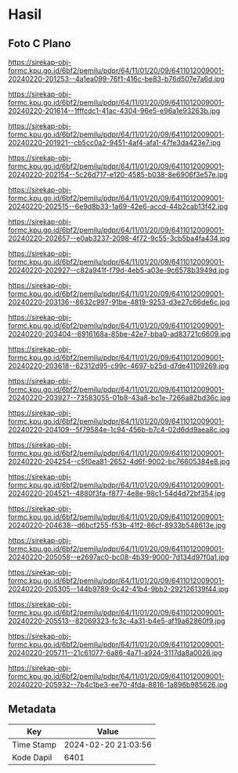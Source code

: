 # Hasil

## Foto C Plano

https://sirekap-obj-formc.kpu.go.id/6bf2/pemilu/pdpr/64/11/01/20/09/6411012009001-20240220-201253--4a1ea099-76f1-416c-be83-b76d507e7a6d.jpg

https://sirekap-obj-formc.kpu.go.id/6bf2/pemilu/pdpr/64/11/01/20/09/6411012009001-20240220-201614--1fffcdc1-41ac-4304-96e5-e96a1e93263b.jpg

https://sirekap-obj-formc.kpu.go.id/6bf2/pemilu/pdpr/64/11/01/20/09/6411012009001-20240220-201921--cb5cc0a2-9451-4af4-afa1-47fe3da423e7.jpg

https://sirekap-obj-formc.kpu.go.id/6bf2/pemilu/pdpr/64/11/01/20/09/6411012009001-20240220-202154--5c26d717-e120-4585-b038-8e6906f3e57e.jpg

https://sirekap-obj-formc.kpu.go.id/6bf2/pemilu/pdpr/64/11/01/20/09/6411012009001-20240220-202515--6e9d8b33-1a69-42e6-accd-44b2cab13f42.jpg

https://sirekap-obj-formc.kpu.go.id/6bf2/pemilu/pdpr/64/11/01/20/09/6411012009001-20240220-202657--e0ab3237-2098-4f72-9c55-3cb5ba4fa434.jpg

https://sirekap-obj-formc.kpu.go.id/6bf2/pemilu/pdpr/64/11/01/20/09/6411012009001-20240220-202927--c82a941f-f79d-4eb5-a03e-9c6578b3949d.jpg

https://sirekap-obj-formc.kpu.go.id/6bf2/pemilu/pdpr/64/11/01/20/09/6411012009001-20240220-203136--8632c997-91be-4819-9253-d3e27c66de6c.jpg

https://sirekap-obj-formc.kpu.go.id/6bf2/pemilu/pdpr/64/11/01/20/09/6411012009001-20240220-203404--6916168a-85be-42e7-bba0-ad83721c6609.jpg

https://sirekap-obj-formc.kpu.go.id/6bf2/pemilu/pdpr/64/11/01/20/09/6411012009001-20240220-203618--62312d95-c99c-4697-b25d-d7de41109269.jpg

https://sirekap-obj-formc.kpu.go.id/6bf2/pemilu/pdpr/64/11/01/20/09/6411012009001-20240220-203927--73583055-01b8-43a8-bc1e-7266a82bd36c.jpg

https://sirekap-obj-formc.kpu.go.id/6bf2/pemilu/pdpr/64/11/01/20/09/6411012009001-20240220-204109--5f79584e-1c94-456b-b7c4-02d6dd9aea8c.jpg

https://sirekap-obj-formc.kpu.go.id/6bf2/pemilu/pdpr/64/11/01/20/09/6411012009001-20240220-204254--c5f0ea81-2652-4d6f-9002-bc76605384e8.jpg

https://sirekap-obj-formc.kpu.go.id/6bf2/pemilu/pdpr/64/11/01/20/09/6411012009001-20240220-204521--4880f3fa-f877-4e8e-98c1-54d4d72bf354.jpg

https://sirekap-obj-formc.kpu.go.id/6bf2/pemilu/pdpr/64/11/01/20/09/6411012009001-20240220-204638--d6bcf255-f53b-41f2-86cf-8933b548613e.jpg

https://sirekap-obj-formc.kpu.go.id/6bf2/pemilu/pdpr/64/11/01/20/09/6411012009001-20240220-205058--e2697ac0-bc08-4b39-9000-7d134d97f0a1.jpg

https://sirekap-obj-formc.kpu.go.id/6bf2/pemilu/pdpr/64/11/01/20/09/6411012009001-20240220-205305--144b9789-0c42-41b4-9bb2-292126139f44.jpg

https://sirekap-obj-formc.kpu.go.id/6bf2/pemilu/pdpr/64/11/01/20/09/6411012009001-20240220-205513--82069323-fc3c-4a31-b4e5-af19a62860f9.jpg

https://sirekap-obj-formc.kpu.go.id/6bf2/pemilu/pdpr/64/11/01/20/09/6411012009001-20240220-205711--21c61077-6a86-4a71-a924-3117da8a0026.jpg

https://sirekap-obj-formc.kpu.go.id/6bf2/pemilu/pdpr/64/11/01/20/09/6411012009001-20240220-205932--7b4c1be3-ee70-4fda-8816-1a896b985626.jpg


## Metadata

| Key        | Value               |
| ---------- | ------------------- |
| Time Stamp | 2024-02-20 21:03:56 |
| Kode Dapil | 6401                |



